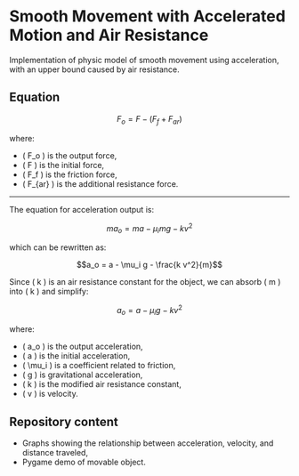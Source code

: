 # Smooth Movement with Accelerated Motion and Air Resistance

Implementation of physic model of smooth movement using acceleration, with an upper bound caused by air resistance.

## Equation
```math
F_o = F - (F_f + F_{ar})
```
where:
- \( F_o \) is the output force,
- \( F \) is the initial force,
- \( F_f \) is the friction force,
- \( F_{ar} \) is the additional resistance force.

---

The equation for acceleration output is:

```math
m a_o = m a - \mu_i m g - k v^2
```

which can be rewritten as:

```math
a_o = a - \mu_i g - \frac{k v^2}{m}
```

Since \( k \) is an air resistance constant for the object, we can absorb \( m \) into \( k \) and simplify:

```math
a_o = a - \mu_i g - k v^2
```

where:
- \( a_o \) is the output acceleration,
- \( a \) is the initial acceleration,
- \( \mu_i \) is a coefficient related to friction,
- \( g \) is gravitational acceleration,
- \( k \) is the modified air resistance constant,
- \( v \) is velocity.

## Repository content
 - Graphs showing the relationship between acceleration, velocity, and distance traveled,
 - Pygame demo of movable object.